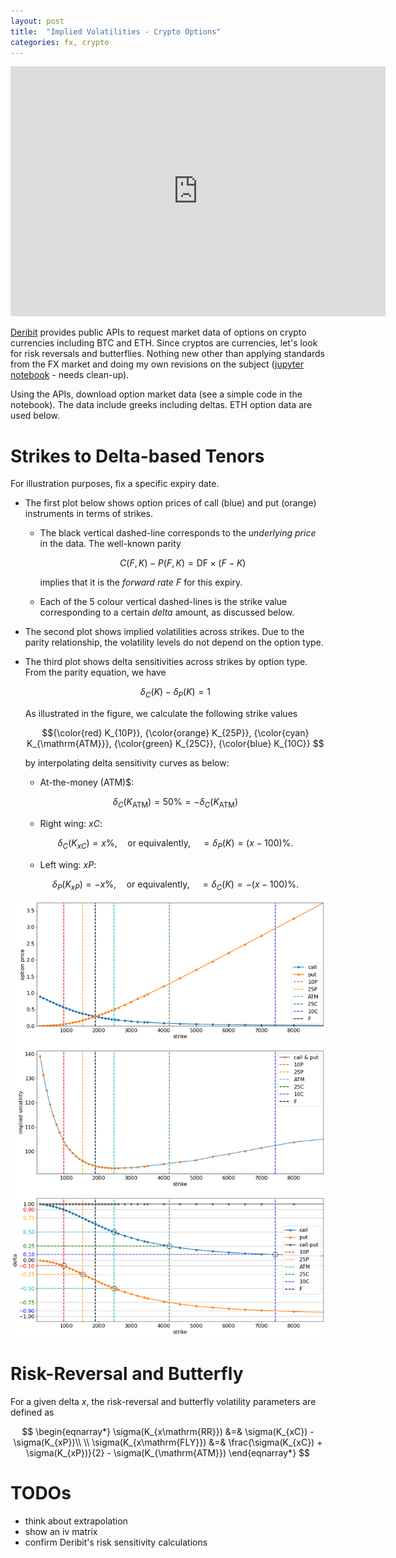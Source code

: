 ```yaml
---
layout: post
title:  "Implied Volatilities - Crypto Options"
categories: fx, crypto
---
```


<iframe width="600" height="400" src="http://www.youtube.com/embed/zFnE0xXkuYQ" frameborder="0" allowfullscreen></iframe>

[Deribit](https://www.deribit.com/) provides public APIs to request market data of options on crypto currencies including BTC and ETH. Since cryptos are currencies,
let's look for risk reversals and butterflies. Nothing new other than applying standards from the FX market and doing my own revisions on the subject ([jupyter notebook](https://github.com/xyise/xyise/tree/main/notebook/deribit) - needs clean-up).

Using the APIs, download option market data (see a simple code in the notebook). The data include greeks including deltas. ETH option data are used below. 

# Strikes to Delta-based Tenors

For illustration purposes, fix a specific expiry date. 

* The first plot below shows option prices of call (blue) and put (orange) instruments in terms of strikes. 
  * The black vertical dashed-line corresponds to the *underlying price* in the data. The well-known parity

    $$ C(F, K) - P(F,K) = \mathrm{DF} \times (F - K) $$

    implies that it is the *forward rate* $F$ for this expiry. 
  * Each of the 5 colour vertical dashed-lines is the strike value corresponding to a certain *delta* amount, as discussed below. 
* The second plot shows implied volatilities across strikes. Due to the parity relationship, the volatility levels do not depend on the option type. 
* The third plot shows delta sensitivities across strikes by option type. From the parity equation, we have
  
  $$ \delta_{C}(K) - \delta_{P}(K) = 1 $$ 

    As illustrated in the figure, we calculate the following strike values
    
    $${\color{red} K_{10P}}, {\color{orange} K_{25P}}, {\color{cyan} K_{\mathrm{ATM}}}, {\color{green} K_{25C}}, {\color{blue} K_{10C}} $$
    
    by interpolating delta sensitivity curves as below:

    * At-the-money (ATM)$: 
  
    $$ \delta_{C}(K_{\mathrm{ATM}}) = 50\% = -\delta_{C}(K_{\mathrm{ATM}}) $$

    * Right wing: $xC$: 
  
    $$ \delta_{C}(K_{xC}) = x\%,\quad\textrm{or equivalently},\quad = \delta_{P}(K) = (x-100)\%.$$
  
    * Left wing: $xP$:  

    $$ \delta_{P}(K_{xP}) = -x\%,\quad\textrm{or equivalently},\quad = \delta_{C}(K) = -(x-100)\%.$$



![plot](/assets/crypto-rr-fly/rr-st.png)


# Risk-Reversal and Butterfly

For a given delta $x$, the risk-reversal and butterfly volatility parameters are defined as

$$
\begin{eqnarray*}
\sigma(K_{x\mathrm{RR}}) &=& \sigma(K_{xC}) - \sigma(K_{xP})\\
\\
\sigma(K_{x\mathrm{FLY}}) &=& \frac{\sigma(K_{xC}) + \sigma(K_{xP})}{2} - \sigma(K_{\mathrm{ATM}})
\end{eqnarray*}
$$

# TODOs

* think about extrapolation
* show an iv matrix
* confirm Deribit's risk sensitivity calculations
